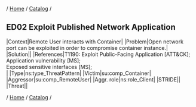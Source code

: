 / [Home](/acctp/) / [Catalog](/acctp/catalog/) /

## ED02 Exploit Published Network Application

|Context|Remote User interacts with Container|
|Problem|Open network port can be exploited in order to compromise container instance.|
|Solution||
|References|T1190: Exploit Public-Facing Application [ATT&CK];<br /> Application vulnerability [MS];<br /> Exposed sensitive interfaces [MS];<br />|
|Type|ns:type_ThreatPattern|
|Victim|su:comp_Container|
|Aggressor|su:comp_RemoteUser|
|Aggr. role|ns:role_Client|
|STRIDE||
|Threat||

/ [Home](/acctp/) / [Catalog](/acctp/catalog/) /
